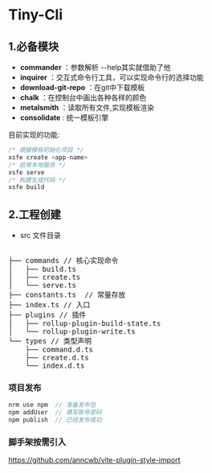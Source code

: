 # Tiny-Cli


## 1.必备模块


- **commander** ：参数解析 --help其实就借助了他
- **inquirer** ：交互式命令行工具，可以实现命令行的选择功能
- **download-git-repo** ：在git中下载模板
- **chalk** ：在控制台中画出各种各样的颜色
- **metalsmith** ：读取所有文件,实现模板渲染
- **consolidate** :  统一模板引擎 

目前实现的功能:

```js
/* 根据模板初始化项目 */ 
xsfe create <app-name>
/* 启用本地服务 */ 
xsfe serve
/* 构建生成代码 */
xsfe build
```

## 2.工程创建

- src 文件目录

<pre>

├── commands // 核心实现命令
│   ├── build.ts
│   ├── create.ts
│   └── serve.ts
├── constants.ts  // 常量存放
├── index.ts // 入口
├── plugins // 插件
│   ├── rollup-plugin-build-state.ts
│   └── rollup-plugin-write.ts
└── types // 类型声明
    ├── command.d.ts
    ├── create.d.ts
    └── index.d.ts
</pre>


### 项目发布

```js
nrm use npm  // 准备发布包
npm addUser  // 填写账号密码
npm publish  // 已经发布成功
```

### 脚手架按需引入 

https://github.com/anncwb/vite-plugin-style-import





